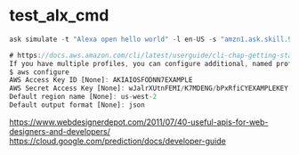# test_alx_cmd
``` javascript
ask simulate -t "Alexa open hello world" -l en-US -s "amzn1.ask.skill.9bfdbdfb-406b-40a1-94" --profile default

# https://docs.aws.amazon.com/cli/latest/userguide/cli-chap-getting-started.html
If you have multiple profiles, you can configure additional, named profiles by using the --profile option.
$ aws configure
AWS Access Key ID [None]: AKIAIOSFODNN7EXAMPLE
AWS Secret Access Key [None]: wJalrXUtnFEMI/K7MDENG/bPxRfiCYEXAMPLEKEY
Default region name [None]: us-west-2
Default output format [None]: json

```

https://www.webdesignerdepot.com/2011/07/40-useful-apis-for-web-designers-and-developers/
https://cloud.google.com/prediction/docs/developer-guide
